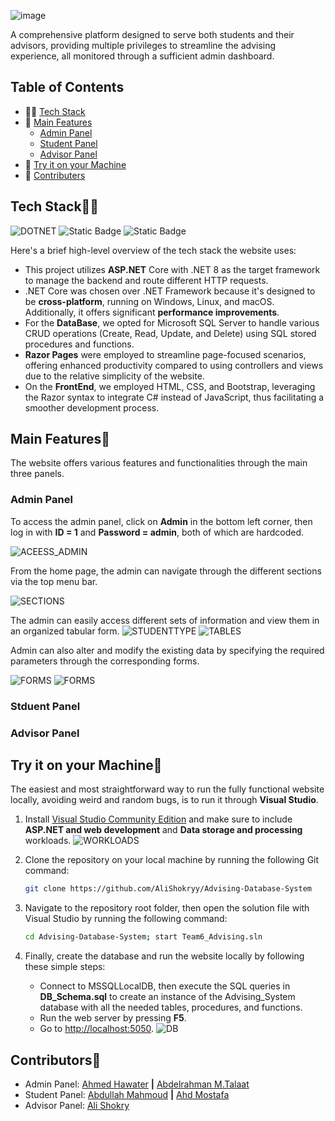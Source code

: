 ![image](https://www.pwcs.edu/userfiles/servers/server_340140/image/student-services/school-counseling/academic_advising.png)

A comprehensive platform designed to serve both students and their advisors, providing multiple privileges to streamline the advising experience, all monitored through a sufficient admin dashboard.

## Table of Contents

- 🧑‍💻 [Tech Stack](#tech-stack)
- 🛫 [Main Features](#main-features)
  - [Admin Panel](#admin-panel)
  - [Student Panel](#stduent-panel)
  - [Advisor Panel](#advisor-panel)
- 🔨 [Try it on your Machine](#try-it-on-your-machine)
- 🤝 [Contributers](#contributors)

## Tech Stack🧑‍💻

![DOTNET](https://img.shields.io/badge/.NET_8-%20%23512BD4?style=for-the-badge&logo=dotnet&logoColor=white&labelColor=%23512BD4&color=%23512BD4)
![Static Badge](https://img.shields.io/badge/MSSQL-%23CC2927?style=for-the-badge&logo=microsoftsqlserver&logoColor=white&labelColor=%23CC2927&color=%23CC2927)
![Static Badge](https://img.shields.io/badge/Razor%20Pages-%23512BD4?style=for-the-badge&logo=blazor&logoColor=white&labelColor=%23512BD4&color=%23512BD4)

Here's a brief high-level overview of the tech stack the website uses:

- This project utilizes **ASP.NET** Core with .NET 8 as the target framework to manage the backend and route different HTTP requests.
- .NET Core was chosen over .NET Framework because it's designed to be **cross-platform**, running on Windows, Linux, and macOS. Additionally, it offers significant **performance improvements**.
- For the **DataBase**, we opted for Microsoft SQL Server to handle various CRUD operations (Create, Read, Update, and Delete) using SQL stored procedures and functions.
- **Razor Pages** were employed to streamline page-focused scenarios, offering enhanced productivity compared to using controllers and views due to the relative simplicity of the website.
- On the **FrontEnd**, we employed HTML, CSS, and Bootstrap, leveraging the Razor syntax to integrate C# instead of JavaScript, thus facilitating a smoother development process.

## Main Features🛫

The website offers various features and functionalities through the main three panels.

### Admin Panel

To access the admin panel, click on **Admin** in the bottom left corner, then log in with **ID = 1** and **Password = admin**, both of which are hardcoded.

![ACEESS_ADMIN](readme_assets/admin_login.gif)

From the home page, the admin can navigate through the different sections via the top menu bar.

![SECTIONS](readme_assets\admin_sections.gif)

The admin can easily access different sets of information and view them in an organized tabular form.
![STUDENTTYPE](readme_assets/student_type.png)
![TABLES](readme_assets/table_view.png)

Admin can also alter and modify the existing data by specifying the required parameters through the corresponding forms.

![FORMS](readme_assets/admin_form.png)
![FORMS](readme_assets/admin_form2.png)

### Stduent Panel

### Advisor Panel

## Try it on your Machine🔨

The easiest and most straightforward way to run the fully functional website locally, avoiding weird and random bugs, is to run it through **Visual Studio**.

1. Install [Visual Studio Community Edition](https://visualstudio.microsoft.com/vs/community/) and make sure to include **ASP\.NET and web development** and **Data storage and processing** workloads.
![WORKLOADS](readme_assets/workloads.png)

2. Clone the repository on your local machine by running the following Git command:

    ```bash
    git clone https://github.com/AliShokryy/Advising-Database-System
    ```

3. Navigate to the repository root folder, then open the solution file with Visual Studio by running the following command:

    ```bash
    cd Advising-Database-System; start Team6_Advising.sln
    ```

4. Finally, create the database and run the website locally by following these simple steps:
   - Connect to MSSQLLocalDB, then execute the SQL queries in **DB_Schema.sql** to create an instance of the Advising_System database with all the needed tables, procedures, and functions.
   - Run the web server by pressing **F5**.
   - Go to [http://localhost:5050](http://localhost:5050).
![DB](readme_assets/db_connection.gif)

## Contributors🤝

- Admin Panel: [Ahmed Hawater](https://github.com/AhmedHawater2003) **|** [Abdelrahman M.Talaat](https://github.com/Talaat-jr)
- Student Panel: [Abdullah Mahmoud](https://github.com/dodzii) **|** [Ahd Mostafa](https://github.com/AhdMostafa0)
- Advisor Panel: [Ali Shokry](https://github.com/AliShokryy)